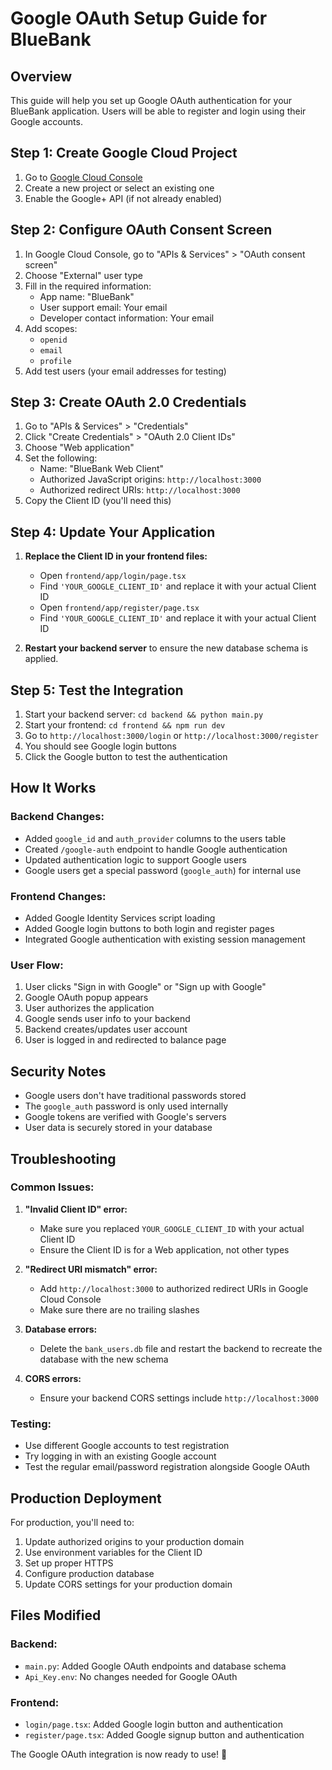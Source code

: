 # Google OAuth Setup Guide for BlueBank

## Overview
This guide will help you set up Google OAuth authentication for your BlueBank application. Users will be able to register and login using their Google accounts.

## Step 1: Create Google Cloud Project

1. Go to [Google Cloud Console](https://console.cloud.google.com/)
2. Create a new project or select an existing one
3. Enable the Google+ API (if not already enabled)

## Step 2: Configure OAuth Consent Screen

1. In Google Cloud Console, go to "APIs & Services" > "OAuth consent screen"
2. Choose "External" user type
3. Fill in the required information:
   - App name: "BlueBank"
   - User support email: Your email
   - Developer contact information: Your email
4. Add scopes:
   - `openid`
   - `email`
   - `profile`
5. Add test users (your email addresses for testing)

## Step 3: Create OAuth 2.0 Credentials

1. Go to "APIs & Services" > "Credentials"
2. Click "Create Credentials" > "OAuth 2.0 Client IDs"
3. Choose "Web application"
4. Set the following:
   - Name: "BlueBank Web Client"
   - Authorized JavaScript origins: `http://localhost:3000`
   - Authorized redirect URIs: `http://localhost:3000`
5. Copy the Client ID (you'll need this)

## Step 4: Update Your Application

1. **Replace the Client ID in your frontend files:**
   - Open `frontend/app/login/page.tsx`
   - Find `'YOUR_GOOGLE_CLIENT_ID'` and replace it with your actual Client ID
   - Open `frontend/app/register/page.tsx`
   - Find `'YOUR_GOOGLE_CLIENT_ID'` and replace it with your actual Client ID

2. **Restart your backend server** to ensure the new database schema is applied.

## Step 5: Test the Integration

1. Start your backend server: `cd backend && python main.py`
2. Start your frontend: `cd frontend && npm run dev`
3. Go to `http://localhost:3000/login` or `http://localhost:3000/register`
4. You should see Google login buttons
5. Click the Google button to test the authentication

## How It Works

### Backend Changes:
- Added `google_id` and `auth_provider` columns to the users table
- Created `/google-auth` endpoint to handle Google authentication
- Updated authentication logic to support Google users
- Google users get a special password (`google_auth`) for internal use

### Frontend Changes:
- Added Google Identity Services script loading
- Added Google login buttons to both login and register pages
- Integrated Google authentication with existing session management

### User Flow:
1. User clicks "Sign in with Google" or "Sign up with Google"
2. Google OAuth popup appears
3. User authorizes the application
4. Google sends user info to your backend
5. Backend creates/updates user account
6. User is logged in and redirected to balance page

## Security Notes

- Google users don't have traditional passwords stored
- The `google_auth` password is only used internally
- Google tokens are verified with Google's servers
- User data is securely stored in your database

## Troubleshooting

### Common Issues:

1. **"Invalid Client ID" error:**
   - Make sure you replaced `YOUR_GOOGLE_CLIENT_ID` with your actual Client ID
   - Ensure the Client ID is for a Web application, not other types

2. **"Redirect URI mismatch" error:**
   - Add `http://localhost:3000` to authorized redirect URIs in Google Cloud Console
   - Make sure there are no trailing slashes

3. **Database errors:**
   - Delete the `bank_users.db` file and restart the backend to recreate the database with the new schema

4. **CORS errors:**
   - Ensure your backend CORS settings include `http://localhost:3000`

### Testing:
- Use different Google accounts to test registration
- Try logging in with an existing Google account
- Test the regular email/password registration alongside Google OAuth

## Production Deployment

For production, you'll need to:
1. Update authorized origins to your production domain
2. Use environment variables for the Client ID
3. Set up proper HTTPS
4. Configure production database
5. Update CORS settings for your production domain

## Files Modified

### Backend:
- `main.py`: Added Google OAuth endpoints and database schema
- `Api_Key.env`: No changes needed for Google OAuth

### Frontend:
- `login/page.tsx`: Added Google login button and authentication
- `register/page.tsx`: Added Google signup button and authentication

The Google OAuth integration is now ready to use! 🎉 